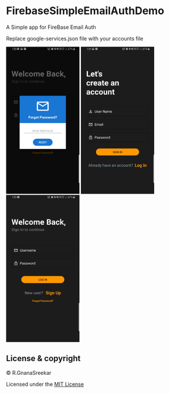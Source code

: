 # FirebaseSimpleEmailAuthDemo

A Simple app for FireBase Email Auth

Replace google-services.json file with your accounts file

<img src="Screenshot_20200201-132529_Firebase%20Auth%20Demo.jpg" data-canonical-src="Screenshot_20200201-132529_Firebase%20Auth%20Demo.jpg" width="200" height="400" />

<img src="Screenshot_20200201-132148_Firebase%20Auth%20Demo.jpg" data-canonical-src="Screenshot_20200201-132548_Firebase%20Auth%20Demo.jpg" width="200" height="400" />

<img src="Screenshot_20200201-132144_Firebase%20Auth%20Demo.jpg" data-canonical-src="Screenshot_20200201-132529_Firebase%20Auth%20Demo.jpg" width="200" height="400" />

## License & copyright

© R.GnanaSreekar

Licensed under the [MIT License](LICENSE)
